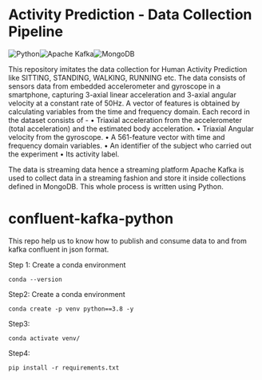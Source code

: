 # Activity Prediction - Data Collection Pipeline

![Python](https://img.shields.io/badge/python-3670A0?style=for-the-badge&logo=python&logoColor=ffdd54)<space><space>![Apache Kafka](https://img.shields.io/badge/Apache%20Kafka-000?style=for-the-badge&logo=apachekafka)<space><space>![MongoDB](https://img.shields.io/badge/MongoDB-%234ea94b.svg?style=for-the-badge&logo=mongodb&logoColor=white)


This repository imitates the data collection for Human Activity 
Prediction like SITTING, STANDING, WALKING, RUNNING etc. The data 
consists of sensors data from embedded accelerometer and gyroscope
in a smartphone, capturing 3-axial linear acceleration and 3-axial 
angular velocity at a constant rate of 50Hz. A vector of features 
is obtained by calculating variables from the time and frequency 
domain.
Each record in the dataset consists of -
• Triaxial acceleration from the accelerometer 
  (total acceleration) and the estimated body acceleration.
• Triaxial Angular velocity from the gyroscope.
• A 561-feature vector with time and frequency domain variables.
• An identifier of the subject who carried out the experiment
• Its activity label.


The data is streaming data hence a streaming platform Apache Kafka 
is used to collect data in a streaming fashion and store it inside 
collections defined in MongoDB. This whole process is written 
using Python.


# confluent-kafka-python


This repo help us to know how to publish and consume data to and from kafka confluent in json format.

Step 1: Create a conda environment
```
conda --version
```

Step2: Create  a conda environment
```
conda create -p venv python==3.8 -y
```

Step3:
```
conda activate venv/
```
Step4:
```
pip install -r requirements.txt
```

